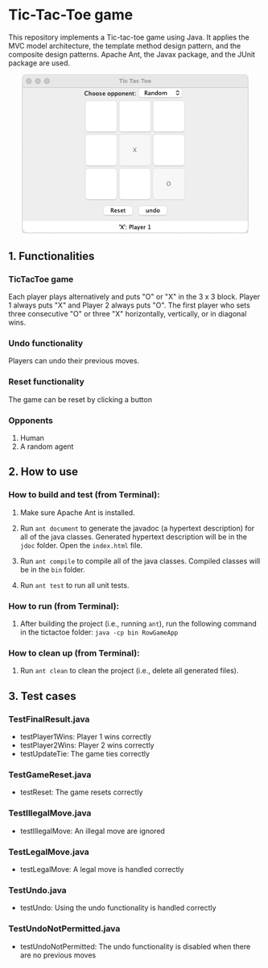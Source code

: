 # Tic-Tac-Toe game
This repository implements a Tic-tac-toe game using Java. 
It applies the MVC model architecture, the template method design pattern, and the composite design patterns.
Apache Ant, the Javax package, and the JUnit package are used. 
<p align="center">
  <img src="gui.png" width="450" title="hover text">
</p>


## 1. Functionalities

### TicTacToe game

Each player plays alternatively and puts "O" or "X" in the 3 x 3 block.
Player 1 always puts "X" and Player 2 always puts "O".
The first player who sets three consecutive "O" or three "X" horizontally, vertically, or in diagonal wins.

### Undo functionality
Players can undo their previous moves.

### Reset functionality

The game can be reset by clicking a button

### Opponents
1. Human
2. A random agent

## 2. How to use

### How to build and test (from Terminal):

1. Make sure Apache Ant is installed.

2. Run `ant document` to generate the javadoc (a hypertext description) for all of the java classes. Generated hypertext description will be in the `jdoc` folder. Open the `index.html` file. 

3. Run `ant compile` to compile all of the java classes. Compiled classes will be in the `bin` folder.

4. Run `ant test` to run all unit tests.

### How to run (from Terminal):

1. After building the project (i.e., running `ant`), run the following command in the tictactoe folder:
   `java -cp bin RowGameApp`

### How to clean up (from Terminal):

1. Run `ant clean` to clean the project (i.e., delete all generated files).



## 3. Test cases

### TestFinalResult.java
- testPlayer1Wins: Player 1 wins correctly
- testPlayer2Wins: Player 2 wins correctly
- testUpdateTie: The game ties correctly

### TestGameReset.java
- testReset: The game resets correctly

### TestIllegalMove.java
- testIllegalMove: An illegal move are ignored

### TestLegalMove.java
- testLegalMove: A legal move is handled correctly

### TestUndo.java
- testUndo: Using the undo functionality is handled correctly

### TestUndoNotPermitted.java
- testUndoNotPermitted: The undo functionality is disabled when there are no previous moves
